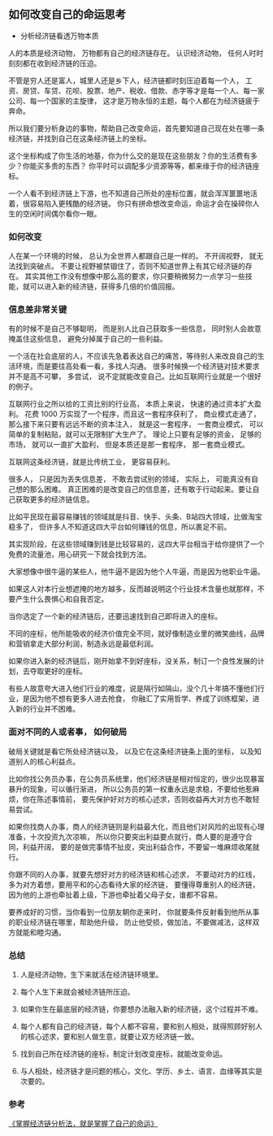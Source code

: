 ## 如何改变自己的命运思考

- 分析经济链看透万物本质

人的本质是经济动物， 万物都有自己的经济链存在。
认识经济动物， 任何人时时刻刻都在收到经济链的压迫。

不管是穷人还是富人，城里人还是乡下人，经济链都时刻压迫着每一个人，
工资、房贷、车贷、花呗、股票、地产、税收、借款、赤字等才是每一个人、每一家公司、每一个国家的主旋律，
这才是万物永恒的主题，每个人都在为经济链疲于奔命。


所以我们要分析身边的事物，帮助自己改变命运，首先要知道自己现在处在哪一条经济链，并找到自己在这条经济链上的坐标。

这个坐标构成了你生活的地基，你为什么交的是现在这些朋友？你的生活费有多少？你能买多贵的东西？
你平时可以调配多少资源等等，都来缘于你的经济链座标。

一个人看不到经济链上下游，也不知道自己所处的座标位置，就会浑浑噩噩地活着，很容易陷入更残酷的经济链。
你只有拼命想改变命运，命运才会在操碎你人生的空闲时间偶尔看你一眼。


### 如何改变
人在某一个环境的时候， 总认为全世界人都跟自己是一样的。 不开阔视野， 就无法找到突破点。 
不要让视野被禁锢住了，否则不知道世界上有其它经济链的存在。
其实其他工作没有想像中那么高的要求，你只要稍微努力一点学习一些技能，就可以进入新的经济链，获得多几倍的价值回报。

### 信息差非常关键
有的时候不是自己不够聪明， 而是别人比自己获取多一些信息， 同时别人会故意掩盖住这些信息， 避免分掉属于自己的一些利益。 

一个活在社会底层的人，不应该先急着表达自己的痛苦，等待别人来改良自己的生活环境，而是要往高处看一看，多找人沟通。
很多时候换一个经济链对技术要求并不是高不可攀， 多尝试， 说不定就能改变自己。比如互联网行业就是一个很好的例子。

互联网行业之所以给的工资比别的行业高， 本质上来说， 快速的通过资本扩大盈利。 
花费 1000 万实现了一个程序，而且这一套程序获利了， 商业模式走通了， 
那么接下来只要有远远不断的资本注入， 就是这一套程序， 一套商业模式， 可以简单的复制粘贴，就可以无限制扩大生产了。
理论上只要有足够的资金， 足够的市场， 就可以一直扩大盈利， 但是本质还是那一套程序， 那一套商业模式。 

互联网这条经济链，就是比传统工业， 更容易获利。

很多人， 只是因为丢失信息差， 不敢去尝试别的领域， 实际上， 可能真没有自己想的那么困难。
真正困难的是改变自己的信息差，还有敢于行动起来。要让自己获取更多的经济链信息。

比如平民现在最容易赚钱的领域就是抖音、快手、头条、B站四大领域，比做淘宝稳多了，
但许多人不知道这四大平台如何赚钱的信息，所以裹足不前。

其实现阶段，在这些领域赚到钱是比较容易的，这四大平台相当于给你提供了一个免费的流量池，用心研究一下就会找到方法。

大家想像中很牛逼的某些人，他牛逼不是因为他个人牛逼，而是因为他职业牛逼。

如果这人对本行业想遮掩的地方越多，反而越说明这个行业技术含量也就那样，不要产生什么畏惧心和自我否定。

当你选定了一个新的经济链后，还要迅速找到自己即将进入的座标。

不同的座标，他所能吸收的经济价值完全不同，就好像制造业里的微笑曲线，品牌和营销拿走大部分利润，制造永远是最低利润。

如果你进入新的经济链后，刚开始拿不到好座标，没关系，制订一个良性发展的计划，去夺取更好的座标。

有些人故意夸大进入他们行业的难度，说是隔行如隔山，没个几十年搞不懂他们行业，是因为他不想有更多人进去抢食，
你融汇了实用哲学、养成了训练框架，进入新的行业并不困难。


### 面对不同的人或者事， 如何破局
破局关键就是看它所处经济链以及， 以及它在这条经济链条上面的坐标， 以及知道别人的核心利益点。 

比如你找公务员办事，在公务员系统里，他们经济链是相对恒定的，很少出现暴富暴升的现象，可以循行渐进，
所以公务员的第一权重永远是求稳，不要给他惹麻烦，你在陈述事情前，
要先保护好对方的核心述求，否则收益再大对方也不敢轻易尝试。

如果你找商人办事，商人的经济链则是利益最大化，而且他们对风险的出现有心理准备，十次投资九次凉嘛，
所以你只要突出利益要点就行，商人要的是遵守合同，利益开阔，
要的是做完事情不扯皮，突出利益合作，不要留一堆麻烦收尾就行。

你跟不同的人办事，就要先想好对方的经济链和核心述求，
不要动对方的红线，多为对方着想，要用平和的心态看待大家的经济链，
要懂得尊重别人的经济链，因为他的上游也牵扯着上级，下游也牵扯着父母子女，谁都不容易。

要养成好的习惯，当你看到一位朋友朝你走来时，
你就要条件反射看到他所从事的职业经济链在哪里，帮助他升级，
防止他受损，做加法，不要做减法，这样双方就能和睦沟通。



### 总结
1. 人是经济动物，生下来就活在经济链环境里。

2. 每个人生下来就会被经济链所压迫。

3. 如果你生在最底层的经济链，你要想办法融入新的经济链，这个过程并不难。

4. 每个人都有自己的经济链，每个人都不容易，要和别人相处，就得照顾好别人的核心述求，要和别人做生意，就要让双方经济链一致。

5. 找到自己所在经济链的座标，制定计划改变座标，就能改变命运。

6. 与人相处，经济链才是问题的核心，文化、学历、乡土、语言、血缘等其实是次要的。



### 参考
[《掌握经济链分析法，就是掌握了自己的命运》](https://www.toutiao.com/a7035220024545591844/)

